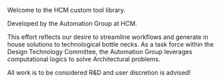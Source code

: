 Welcome to the HCM custom tool library. 

Developed by the Automation Group at HCM.

This effort reflects our desire to streamline workflows and generate in house solutions to technological bottle necks.
As a task force within the Design Technology Committee, the Automation Group leverages computational logics to solve Architectural problems.

All work is to be considered R&D and user discretion is advised!